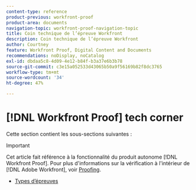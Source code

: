 ```yaml
---
content-type: reference
product-previous: workfront-proof
product-area: documents
navigation-topic: workfront-proof-navigation-topic
title: Coin technique de l’épreuve Workfront
description: Coin technique de l’épreuve Workfront
author: Courtney
feature: Workfront Proof, Digital Content and Documents
recommendations: noDisplay, noCatalog
exl-id: dbdaa5c8-4d09-4e12-b84f-b3a37e6b3b78
source-git-commit: c3e15a052533d43065b50a9f56169b82f8dc3765
workflow-type: tm+mt
source-wordcount: '34'
ht-degree: 47%

---
```


# [!DNL Workfront Proof] tech corner

Cette section contient les sous-sections suivantes :

>[!IMPORTANT]
>
>Cet article fait référence à la fonctionnalité du produit autonome [!DNL Workfront Proof]. Pour plus d&#39;informations sur la vérification à l&#39;intérieur de [!DNL Adobe Workfront], voir [Proofing](../../review-and-approve-work/proofing/proofing.md).

* [Types d’épreuves](../../workfront-proof/wp-tech-corner/proof-types/proof-types.md)
